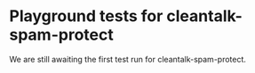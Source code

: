 # Playground tests for cleantalk-spam-protect
We are still awaiting the first test run for cleantalk-spam-protect.
